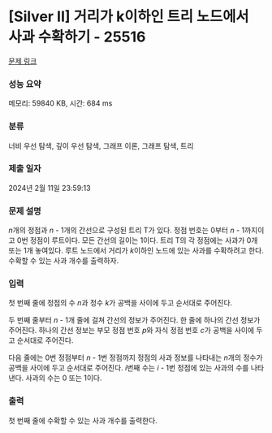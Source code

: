 # [Silver II] 거리가 k이하인 트리 노드에서 사과 수확하기 - 25516 

[문제 링크](https://www.acmicpc.net/problem/25516) 

### 성능 요약

메모리: 59840 KB, 시간: 684 ms

### 분류

너비 우선 탐색, 깊이 우선 탐색, 그래프 이론, 그래프 탐색, 트리

### 제출 일자

2024년 2월 11일 23:59:13

### 문제 설명

<p><em>n</em>개의 정점과 <em>n </em>- 1개의 간선으로 구성된 트리 T가 있다. 정점 번호는 0부터 <em>n </em>- 1까지이고 0번 정점이 루트이다. 모든 간선의 길이는 1이다. 트리 T의 각 정점에는 사과가 0개 또는 1개 놓여있다. 루트 노드에서 거리가 <em>k</em>이하인 노드에 있는 사과를 수확하려고 한다. 수확할 수 있는 사과 개수를 출력하자.</p>

### 입력 

 <p>첫 번째 줄에 정점의 수 <em>n</em>과 정수 <em>k</em>가 공백을 사이에 두고 순서대로 주어진다.</p>

<p>두 번째 줄부터 <em>n </em>- 1개 줄에 걸쳐 간선의 정보가 주어진다. 한 줄에 하나의 간선 정보가 주어진다. 하나의 간선 정보는 부모 정점 번호 <em>p</em>와 자식 정점 번호 <em>c</em>가 공백을 사이에 두고 순서대로 주어진다.</p>

<p>다음 줄에는 0번 정점부터 <em>n </em>- 1번 정점까지 정점의 사과 정보를 나타내는 <em>n</em>개의 정수가 공백을 사이에 두고 순서대로 주어진다. <em>i</em>번째 수는 <em>i </em>- 1번 정점에 있는 사과의 수를 나타낸다. 사과의 수는 0 또는 1이다.</p>

### 출력 

 <p>첫 번째 줄에 수확할 수 있는 사과 개수를 출력한다.</p>

